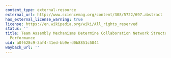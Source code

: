 ```yaml
---
content_type: external-resource
external_url: http://www.sciencemag.org/content/308/5722/697.abstract
has_external_license_warning: true
license: https://en.wikipedia.org/wiki/All_rights_reserved
status: ''
title: Team Assembly Mechanisms Determine Collaboration Network Structure and Team
  Performance
uid: a0f628c9-3af4-41ed-bb9e-d0b8851c5844
wayback_url: ''
---
```

